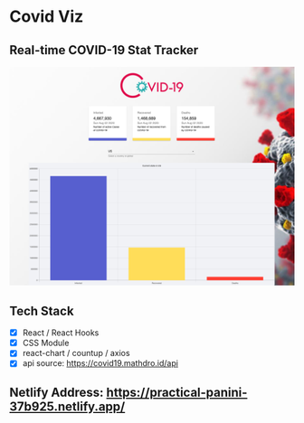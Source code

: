 # Covid Viz

## Real-time COVID-19 Stat Tracker

![Alt text](./src/images/Covid-viz.png)

## Tech Stack

- [x] React / React Hooks
- [x] CSS Module
- [x] react-chart / countup / axios
- [x] api source: https://covid19.mathdro.id/api

## Netlify Address: https://practical-panini-37b925.netlify.app/
